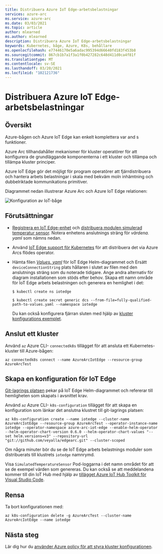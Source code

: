 ```yaml
---
title: Distribuera Azure IoT Edge-arbetsbelastningar
services: azure-arc
ms.service: azure-arc
ms.date: 03/03/2021
ms.topic: article
author: mlearned
ms.author: mlearned
description: Distribuera Azure IoT Edge-arbetsbelastningar
keywords: Kubernetes, båge, Azure, K8s, behållare
ms.openlocfilehash: e77446170e5a6adac995394d66640fd183f453b8
ms.sourcegitcommit: 867cb1b7a1f3a1f0b427282c648d411d0ca4f81f
ms.translationtype: MT
ms.contentlocale: sv-SE
ms.lasthandoff: 03/20/2021
ms.locfileid: "102121736"
---
```

# <a name="deploy-azure-iot-edge-workloads"></a>Distribuera Azure IoT Edge-arbetsbelastningar

## <a name="overview"></a>Översikt

Azure-bågen och Azure IoT Edge kan enkelt komplettera var and s funktioner. 

Azure Arc tillhandahåller mekanismer för kluster operatörer för att konfigurera de grundläggande komponenterna i ett kluster och tillämpa och tillämpa kluster principer. 

Azure IoT Edge gör det möjligt för program operatörer att fjärrdistribuera och hantera arbets belastningar i skala med bekväm moln inhämtning och dubbelriktade kommunikations primitiver. 

Diagrammet nedan illustrerar Azure Arc och Azure IoT Edge relationen:

![Konfiguration av IoT-båge](./media/edge-arc.png)

## <a name="pre-requisites"></a>Förutsättningar

* [Registrera en IoT Edge-enhet](../../iot-edge/quickstart-linux.md#register-an-iot-edge-device) och [distribuera modulen simulerad temperatur sensor](../../iot-edge/quickstart-linux.md#deploy-a-module). Notera enhetens anslutnings sträng för *värdena. yaml* som nämns nedan.

* Använd [IoT Edge support för Kubernetes](https://aka.ms/edgek8sdoc) för att distribuera det via Azure Arcs flödes operator.

* Hämta filen [*Values. yaml*](https://github.com/Azure/iotedge/blob/preview/iiot/kubernetes/charts/edge-kubernetes/values.yaml) för IoT Edge Helm-diagrammet och Ersätt `deviceConnectionString` plats hållaren i slutet av filen med den anslutnings sträng som du noterade tidigare. Ange andra alternativ för diagram installationen som stöds efter behov. Skapa ett namn område för IoT Edge arbets belastningen och generera en hemlighet i det:

  ```
  $ kubectl create ns iotedge

  $ kubectl create secret generic dcs --from-file=fully-qualified-path-to-values.yaml --namespace iotedge
  ```

  Du kan också konfigurera fjärran sluten med hjälp av [kluster konfigurations exemplet](./tutorial-use-gitops-connected-cluster.md).

## <a name="connect-a-cluster"></a>Anslut ett kluster

Använd `az` Azure CLI- `connectedk8s` tillägget för att ansluta ett Kubernetes-kluster till Azure-bågen:

  ```
  az connectedk8s connect --name AzureArcIotEdge --resource-group AzureArcTest
  ```

## <a name="create-a-configuration-for-iot-edge"></a>Skapa en konfiguration för IoT Edge

[Git-lagrings platsen](https://github.com/veyalla/edgearc) pekar på IoT Edge Helm-diagrammet och refererar till hemligheten som skapats i avsnittet krav.

Använd `az` Azure CLI- `k8s-configuration` tillägget för att skapa en konfiguration som länkar det anslutna klustret till git-lagrings platsen:

  ```
  az k8s-configuration create --name iotedge --cluster-name AzureArcIotEdge --resource-group AzureArcTest --operator-instance-name iotedge --operator-namespace azure-arc-iot-edge --enable-helm-operator --helm-operator-chart-version 0.6.0 --helm-operator-chart-values "--set helm.versions=v3" --repository-url "git://github.com/veyalla/edgearc.git" --cluster-scoped
  ```

Om några minuter bör du se de IoT Edge arbets belastnings moduler som distribuerats till klustrets `iotedge` namnrymd. 

Visa `SimulatedTemperatureSensor` Pod-loggarna i det namn området för att se de exempel värden som genereras. Du kan också se att meddelandena kommer till din IoT Hub med hjälp av [tillägget Azure IoT Hub Toolkit för Visual Studio Code](https://marketplace.visualstudio.com/items?itemName=vsciot-vscode.azure-iot-toolkit).

## <a name="cleanup"></a>Rensa

Ta bort konfigurationen med:

```
az k8s-configuration delete -g AzureArcTest --cluster-name AzureArcIotEdge --name iotedge
```

## <a name="next-steps"></a>Nästa steg

Lär dig hur du [använder Azure policy för att styra kluster konfigurationen](./use-azure-policy.md).

